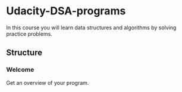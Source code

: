 # Udacity-DSA-programs
In this course you will learn data structures and algorithms by solving  practice problems. 

## Structure
### Welcome
Get an overview of your program. 
